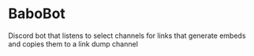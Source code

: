 # BaboBot

Discord bot that listens to select channels for links that generate embeds and copies them to a link dump channel
